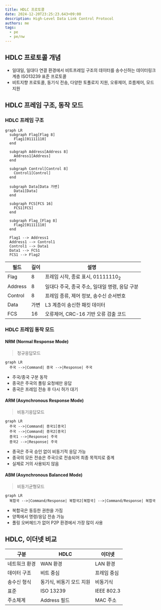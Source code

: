 ```yaml
---
title: HDLC 프로토콜
date: 2024-12-20T23:25:23.643+09:00
description: High-Level Data Link Control Protocol
authors: me
tags:
  - pe
  - pe/nw
---
```


## HDLC 프로토콜 개념

- 일대일, 일대다 연결 환경에서 비트프레임 구조의 데이터를 송수신하는 데이터링크 계층 ISO13239 표준 프로토콜
- 비트지향 프로토콜, 동기식 전송, 다양한 토폴로지 지원, 오류제어, 흐름제어, 모드 지원

## HDLC 프레임 구조, 동작 모드

### HDLC 프레임 구조

```mermaid
graph LR
  subgraph Flag[Flag 8]
    Flag1[01111110]
  end
  
  subgraph Address[Address 8]
    Address1[Address]
  end
  
  subgraph Control[Control 8]
    Control1[Control]
  end
  
  subgraph Data[Data 가변]
    Data1[Data]
  end
  
  subgraph FCS[FCS 16]
    FCS1[FCS]
  end
  
  subgraph Flag_[Flag 8]
    Flag2[01111110]
  end
  
  Flag1 --> Address1
  Address1 --> Control1
  Control1 --> Data1
  Data1 --> FCS1
  FCS1 --> Flag2
```

| 필드 | 길이 | 설명 |
| --- | --- | --- |
| Flag | 8 | 프레임 시작, 종료 표시, 01111110<sub>2</sub> |
| Address | 8 | 일대다 주국, 종국 주소, 일대일 명령, 응답 구분 |
| Control | 8 | 프레임 종류, 제어 정보, 송수신 순서번호 |
| Data | 가변 | L3 계층이 송신한 패킷 데이터 |
| FCS | 16 | 오류제어, CRC-16 기반 오류 검출 코드 |

### HDLC 프레임 동작 모드

#### NRM (Normal Response Mode)

> 정규응답모드

```mermaid
graph LR
  주국 -->|Command| 종국 -->|Response| 주국
```

- 주국/종국 구분 동작
- 종국은 주국의 폴링 요청에만 응답
- 종국은 프레임 전송 후 다시 허가 대기

#### ARM (Asynchronous Response Mode)

> 비동기응답모드

```mermaid
graph LR
  주국 -->|Command| 종국1[종국]
  주국 -->|Command| 종국2[종국]
  종국1 -->|Response| 주국
  종국2 -->|Response| 주국
```

- 종국은 주국 승인 없이 비동기적 응답 가능
- 종국의 모든 전송은 주국으로 전송되어 최종 목적지로 중계
- 실제로 거의 사용되지 않음

#### ABM (Asynchronous Balanced Mode)

> 비동기균형모드

```mermaid
graph LR
  복합국 -->|Command/Response| 복합국2[복합국] -->|Command/Response| 복합국
```

- 복합국은 동등한 권한을 가짐
- 양쪽에서 명령/응답 전송 가능
- 폴링 오버헤드가 없어 P2P 환경에서 가장 많이 사용

## HDLC, 이더넷 비교

| 구분 | HDLC | 이더넷 |
| --- | --- | --- |
| 네트워크 환경 | WAN 환경 | LAN 환경 |
| 데이터 구조 | 비트 중심 | 프레임 중심 |
| 송수신 형식 | 동기식, 비동기 모드 지원 | 비동기식 |
| 표준 | ISO 13239 | IEEE 802.3 |
| 주소체계 | Address 필드 | MAC 주소 |
